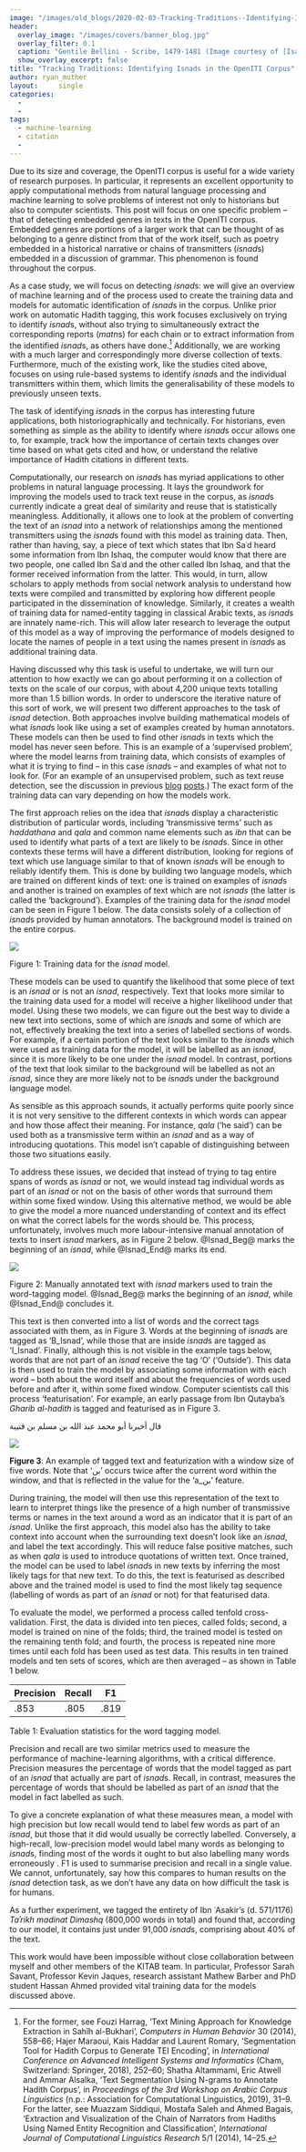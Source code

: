 ```yaml
---
image: "/images/old_blogs/2020-02-03-Tracking-Traditions--Identifying-Isnads-in-the-OpenITI-Corpus//media/image1.png"
header:
  overlay_image: "/images/covers/banner_blog.jpg"
  overlay_filter: 0.1
  caption: "Gentile Bellini - Scribe, 1479-1481 (Image courtesy of [Isabella Stewart Gardner Museum](https://www.gardnermuseum.org/experience/collection/10755), Boston)" 
  show_overlay_excerpt: false 
title: "Tracking Traditions: Identifying Isnads in the OpenITI Corpus"			
author: ryan_muther		
layout:		single
categories:
  - 
  - 
tags:
  - machine-learning
  - citation
  - 
---
```

Due to its size and coverage, the OpenITI corpus is useful for a wide variety of research purposes. In particular, it represents an excellent opportunity to apply computational methods from natural language processing and machine learning to solve problems of interest not only to historians but also to computer scientists. This post will focus on one specific problem – that of detecting embedded genres in texts in the OpenITI corpus. Embedded genres are portions of a larger work that can be thought of as belonging to a genre distinct from that of the work itself, such as poetry embedded in a historical narrative or chains of transmitters (*isnad*s) embedded in a discussion of grammar. This phenomenon is found throughout the corpus.

As a case study, we will focus on detecting *isnad*s: we will give an overview of machine learning and of the process used to create the training data and models for automatic identification of *isnad*s in the corpus. Unlike prior work on automatic Hadith tagging, this work focuses exclusively on trying to identify *isnad*s, without also trying to simultaneously extract the corresponding reports (*matn*s) for each chain or to extract information from the identified *isnad*s, as others have done.[^1] Additionally, we are working with a much larger and correspondingly more diverse collection of texts. Furthermore, much of the existing work, like the studies cited above, focuses on using rule-based systems to identify *isnad*s and the individual transmitters within them, which limits the generalisability of these models to previously unseen texts.

The task of identifying *isnad*s in the corpus has interesting future applications, both historiographically and technically. For historians, even something as simple as the ability to identify where *isnad*s occur allows one to, for example, track how the importance of certain texts changes over time based on what gets cited and how, or understand the relative importance of Hadith citations in different texts.

Computationally, our research on *isnad*s has myriad applications to other problems in natural language processing. It lays the groundwork for improving the models used to track text reuse in the corpus, as *isnad*s currently indicate a great deal of similarity and reuse that is statistically meaningless. Additionally, it allows one to look at the problem of converting the text of an *isnad* into a network of relationships among the mentioned transmitters using the *isnad*s found with this model as training data. Then, rather than having, say, a piece of text which states that Ibn Saʿd heard some information from Ibn Ishaq, the computer would know that there are two people, one called Ibn Saʿd and the other called Ibn Ishaq, and that the former received information from the latter. This would, in turn, allow scholars to apply methods from social network analysis to understand how texts were compiled and transmitted by exploring how different people participated in the dissemination of knowledge. Similarly, it creates a wealth of training data for named-entity tagging in classical Arabic texts, as *isnad*s are innately name-rich. This will allow later research to leverage the output of this model as a way of improving the performance of models designed to locate the names of people in a text using the names present in *isnad*s as additional training data.

Having discussed why this task is useful to undertake, we will turn our attention to how exactly we can go about performing it on a collection of texts on the scale of our corpus, with about 4,200 unique texts totalling more than 1.5 billion words. In order to underscore the iterative nature of this sort of work, we will present two different approaches to the task of *isnad* detection. Both approaches involve building mathematical models of what *isnad*s look like using a set of examples created by human annotators. These models can then be used to find other *isnad*s in texts which the model has never seen before. This is an example of a ‘supervised problem’, where the model learns from training data, which consists of examples of what it is trying to find – in this case *isnad*s – and examples of what not to look for. (For an example of an unsupervised problem, such as text reuse detection, see the discussion in previous [blog](http://kitab-project.org/2018/05/02/detecting-what-authors-took-from-earlier-works/) [posts](http://kitab-project.org/2019/11/14/judging-the-difference-between-different-arabic-text-versions-mathematically/).) The exact form of the training data can vary depending on how the models work.

The first approach relies on the idea that *isnad*s display a characteristic distribution of particular words, including ‘transmissive terms’ such as *haddathana* and *qala* and common name elements such as *ibn* that can be used to identify what parts of a text are likely to be *isnad*s. Since in other contexts these terms will have a different distribution, looking for regions of text which use language similar to that of known *isnad*s will be enough to reliably identify them. This is done by building two language models, which are trained on different kinds of text: one is trained on examples of *isnad*s and another is trained on examples of text which are not *isnads* (the latter is called the ‘background’). Examples of the training data for the *isnad* model can be seen in Figure 1 below. The data consists solely of a collection of *isnad*s provided by human annotators. The background model is trained on the entire corpus.

[![](/images/old_blogs/2020-02-03-Tracking-Traditions--Identifying-Isnads-in-the-OpenITI-Corpus//media/image1.png)](/images/old_blogs/2020-02-03-Tracking-Traditions--Identifying-Isnads-in-the-OpenITI-Corpus//media/image1.png)

Figure 1: Training data for the *isnad* model.

These models can be used to quantify the likelihood that some piece of text is an *isnad* or is not an *isnad*, respectively. Text that looks more similar to the training data used for a model will receive a higher likelihood under that model. Using these two models, we can figure out the best way to divide a new text into sections, some of which are *isnad*s and some of which are not, effectively breaking the text into a series of labelled sections of words. For example, if a certain portion of the text looks similar to the *isnad*s which were used as training data for the model, it will be labelled as an *isnad*, since it is more likely to be one under the *isnad* model. In contrast, portions of the text that look similar to the background will be labelled as not an *isnad*, since they are more likely not to be *isnad*s under the background language model.

As sensible as this approach sounds, it actually performs quite poorly since it is not very sensitive to the different contexts in which words can appear and how those affect their meaning. For instance, *qala* (‘he said’) can be used both as a transmissive term within an *isnad* and as a way of introducing quotations. This model isn’t capable of distinguishing between those two situations easily.

To address these issues, we decided that instead of trying to tag entire spans of words as *isnad* or not, we would instead tag individual words as part of an *isnad* or not on the basis of other words that surround them within some fixed window. Using this alternative method, we would be able to give the model a more nuanced understanding of context and its effect on what the correct labels for the words should be. This process, unfortunately, involves much more labour-intensive manual annotation of texts to insert *isnad* markers, as in Figure 2 below. @Isnad\_Beg@ marks the beginning of an *isnad*, while @Isnad\_End@ marks its end.

[![](/images/old_blogs/2020-02-03-Tracking-Traditions--Identifying-Isnads-in-the-OpenITI-Corpus//media/image2.png)](/images/old_blogs/2020-02-03-Tracking-Traditions--Identifying-Isnads-in-the-OpenITI-Corpus//media/image2.png)

Figure 2: Manually annotated text with *isnad* markers used to train the word-tagging model. @Isnad\_Beg@ marks the beginning of an *isnad*, while @Isnad\_End@ concludes it.

This text is then converted into a list of words and the correct tags associated with them, as in Figure 3. Words at the beginning of *isnad*s are tagged as ‘B\_Isnad’, while those that are inside *isnad*s are tagged as ‘I\_Isnad’. Finally, although this is not visible in the example tags below, words that are not part of an *isnad* receive the tag ‘O’ (‘Outside’). This data is then used to train the model by associating some information with each word – both about the word itself and about the frequencies of words used before and after it, within some fixed window. Computer scientists call this process ‘featurisation’. For example, an early passage from Ibn Qutayba’s *Gharib al-hadith* is tagged and featurised as in Figure 3.

قال أخبرنا أبو محمد عبد الله بن مسلم بن قتيبة

[![](/images/old_blogs/2020-02-03-Tracking-Traditions--Identifying-Isnads-in-the-OpenITI-Corpus//media/image3.png)](/images/old_blogs/2020-02-03-Tracking-Traditions--Identifying-Isnads-in-the-OpenITI-Corpus//media/image3.png)

**Figure 3**: An example of tagged text and featurization with a window size of five words. Note that ‘بن’ occurs twice after the current word within the window, and that is reflected in the value for the ‘a\_بن’ feature.

During training, the model will then use this representation of the text to learn to interpret things like the presence of a high number of transmissive terms or names in the text around a word as an indicator that it is part of an *isnad*. Unlike the first approach, this model also has the ability to take context into account when the surrounding text doesn’t look like an *isnad*, and label the text accordingly. This will reduce false positive matches, such as when *qala* is used to introduce quotations of written text. Once trained, the model can be used to label *isnad*s in new texts by inferring the most likely tags for that new text. To do this, the text is featurised as described above and the trained model is used to find the most likely tag sequence (labelling of words as part of an *isnad* or not) for that featurised data.

To evaluate the model, we performed a process called tenfold cross-validation. First, the data is divided into ten pieces, called folds; second, a model is trained on nine of the folds; third, the trained model is tested on the remaining tenth fold; and fourth, the process is repeated nine more times until each fold has been used as test data. This results in ten trained models and ten sets of scores, which are then averaged – as shown in Table 1 below.

Precision | Recall | F1 
---|---|---
.853 | .805 | .819

Table 1: Evaluation statistics for the word tagging model.

Precision and recall are two similar metrics used to measure the performance of machine-learning algorithms, with a critical difference. Precision measures the percentage of words that the model tagged as part of an *isnad* that actually are part of *isnad*s. Recall, in contrast, measures the percentage of words that should be labelled as part of an *isnad* that the model in fact labelled as such.

To give a concrete explanation of what these measures mean, a model with high precision but low recall would tend to label few words as part of an *isnad*, but those that it did would usually be correctly labelled. Conversely, a high-recall, low-precision model would label many words as belonging to *isnad*s, finding most of the words it ought to but also labelling many words erroneously . F1 is used to summarise precision and recall in a single value. We cannot, unfortunately, say how this compares to human results on the *isnad* detection task, as we don’t have any data on how difficult the task is for humans.

As a further experiment, we tagged the entirety of Ibn ʿAsakir’s (d. 571/1176) *Taʾrikh madinat Dimashq* (800,000 words in total) and found that, according to our model, it contains just under 91,000 *isnad*s, comprising about 40% of the text.

This work would have been impossible without close collaboration between myself and other members of the KITAB team. In particular, Professor Sarah Savant, Professor Kevin Jaques, research assistant Mathew Barber and PhD student Hassan Ahmed provided vital training data for the models discussed above.

[^1]: For the former, see Fouzi Harrag, ‘Text Mining Approach for Knowledge Extraction in Sahîh al-Bukhari’, *Computers in Human Behavior* 30 (2014), 558–66; Hajer Maraoui, Kais Haddar and Laurent Romary, ‘Segmentation Tool for Hadith Corpus to Generate TEI Encoding’, in *International Conference on Advanced Intelligent Systems and Informatics* (Cham, Switzerland: Springer, 2018), 252–60; Shatha Altammami, Eric Atwell and Ammar Alsalka, ‘Text Segmentation Using N-grams to Annotate Hadith Corpus’, in *Proceedings of the 3rd Workshop on Arabic Corpus Linguistics* (n.p.: Association for Computational Linguistics, 2019), 31–9. For the latter, see Muazzam Siddiqui, Mostafa Saleh and Ahmed Bagais, ‘Extraction and Visualization of the Chain of Narrators from Hadiths Using Named Entity Recognition and Classification’, *International Journal of Computational Linguistics Research* 5/1 (2014), 14–25.
